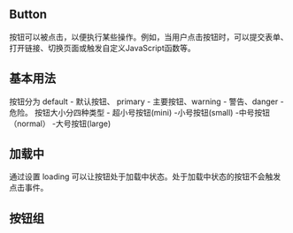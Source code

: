 ## Button
按钮可以被点击，以便执行某些操作。例如，当用户点击按钮时，可以提交表单、打开链接、切换页面或触发自定义JavaScript函数等。

## 基本用法
按钮分为 default - 默认按钮、 primary - 主要按钮、warning - 警告、danger - 危险。
按钮大小分四种类型 - 超小号按钮(mini) -小号按钮(small) -中号按钮（normal） -大号按钮(large)

<demo src="./basic.vue"
title="按钮类型"
desc="这是按钮类型、按钮大小演示"
importMap="{'vue-typical': 'https://github.com/onekjs/onek-ui/tree/main/packages/components/src/button/__demo__/basic.vue'}">
</demo>

## 加载中
通过设置 loading 可以让按钮处于加载中状态。处于加载中状态的按钮不会触发点击事件。

<demo src="./loading.vue"
title="loading"
desc="这是按钮加载"
importMap="{'vue-typical': 'https://github.com/onekjs/onek-ui/tree/main/packages/components/src/button/__demo__/loading.vue'}">
</demo>

## 按钮组
<demo src="./group.vue"
title="group"
desc="这是按钮组"
importMap="{'vue-typical': 'https://github.com/onekjs/onek-ui/tree/main/packages/components/src/button/__demo__/group.vue'}">
</demo>
